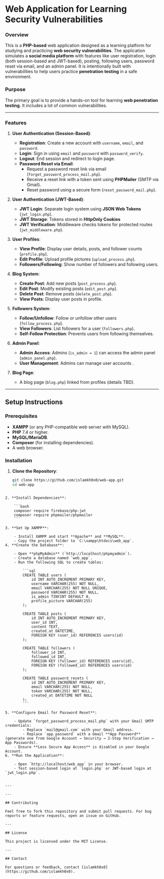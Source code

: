 

# Web Application for Learning Security Vulnerabilities

### Overview
This is a **PHP-based** web application designed as a learning platform for studying and practicing **web security vulnerabilities**. The application simulates a **social media platform** with features like user registration, login (both session-based and JWT-based), posting, following users, password reset via email, and an admin panel. It is intentionally built with vulnerabilities to help users practice **penetration testing** in a safe environment.

### Purpose
The primary goal is to provide a hands-on tool for learning **web penetration testing**. It includes a lot of common vulnerabilities.

---

### Features

1. **User Authentication (Session-Based)**:
   - **Registration**: Create a new account with `username`, `email`, and `password`.
   - **Login**: Sign in using `email` and `password` with `password_verify`.
   - **Logout**: End session and redirect to login page.
   - **Password Reset via Email**:
     - Request a password reset link via email (`forgot_password_process_mail.php`).
     - Receive a reset link with a token sent using **PHPMailer** (SMTP via Gmail).
     - Reset password using a secure form (`reset_password_mail.php`).

2. **User Authentication (JWT-Based)**:
   - **JWT Login**: Separate login system using **JSON Web Tokens** (`jwt_login.php`).
   - **JWT Storage**: Tokens stored in **HttpOnly Cookies** 
   - **JWT Verification**: Middleware checks tokens for protected routes (`jwt_middleware.php`).


3. **User Profiles**:
   - **View Profile**: Display user details, posts, and follower counts (`profile.php`).
   - **Edit Profile**: Upload profile pictures (`upload_process.php`).
   - **Followers/Following**: Show number of followers and following users.

4. **Blog System**:
   - **Create Post**: Add new posts (`post_process.php`).
   - **Edit Post**: Modify existing posts (`edit_post.php`).
   - **Delete Post**: Remove posts (`delete_post.php`).
   - **View Posts**: Display user posts in profile.

5. **Followers System**:
   - **Follow/Unfollow**: Follow or unfollow other users (`follow_process.php`).
   - **View Followers**: List followers for a user (`followers.php`).
   - **Self-Follow Protection**: Prevents users from following themselves.

6. **Admin Panel**:
   - **Admin Access**: Admins (`is_admin = 1`) can access the admin panel (`admin_panel.php`).
   - **User Management**: Admins can manage user accounts .

7. **Blog Page**:
   - A blog page (`blog.php`) linked from profiles (details TBD).

---

## Setup Instructions

### Prerequisites
- **XAMPP** (or any PHP-compatible web server with MySQL).
- **PHP** 7.4 or higher.
- **MySQL/MariaDB**.
- **Composer** (for installing dependencies).
- A web browser.

### Installation

1. **Clone the Repository**:
   ```bash
   git clone https://github.com/islamkh0x0/web-app.git
   cd web-app
```

2. **Install Dependencies**:
    
    ```bash
    composer require firebase/php-jwt
    composer require phpmailer/phpmailer
    ```
    
3. **Set Up XAMPP**:
    
    - Install XAMPP and start **Apache** and **MySQL**.
    - Copy the project folder to `C:\xampp\htdocs\web_app`.
4. **Create the Database**:
    
    - Open **phpMyAdmin** (`http://localhost/phpmyadmin`).
    - Create a database named `web_app`.
    - Run the following SQL to create tables:
        
        ```sql
        CREATE TABLE users (
            id INT AUTO_INCREMENT PRIMARY KEY,
            username VARCHAR(255) NOT NULL,
            email VARCHAR(255) NOT NULL UNIQUE,
            password VARCHAR(255) NOT NULL,
            is_admin TINYINT DEFAULT 0,
            profile_picture VARCHAR(255)
        );
        
        CREATE TABLE posts (
            id INT AUTO_INCREMENT PRIMARY KEY,
            user_id INT,
            content TEXT,
            created_at DATETIME,
            FOREIGN KEY (user_id) REFERENCES users(id)
        );
        
        CREATE TABLE followers (
            follower_id INT,
            followed_id INT,
            FOREIGN KEY (follower_id) REFERENCES users(id),
            FOREIGN KEY (followed_id) REFERENCES users(id)
        );
        
        CREATE TABLE password_resets (
            id INT AUTO_INCREMENT PRIMARY KEY,
            email VARCHAR(255) NOT NULL,
            token VARCHAR(255) NOT NULL,
            created_at DATETIME NOT NULL
        );
        ```
        
5. **Configure Email for Password Reset**:
    
    - Update `forgot_password_process_mail.php` with your Gmail SMTP credentials:
        - Replace `mail@gmail.com` with your Gmail address.
        - Replace `app_password` with a Gmail **App Password** (generate one from Google Account → Security → 2-Step Verification → App Passwords).
    - Ensure **Less Secure App Access** is disabled in your Google Account.
6. **Run the Application**:
    
    - Open `http://localhost/web_app` in your browser.
    - Test session-based login at `login.php` or JWT-based login at `jwt_login.php`.


---

---

## Contributing

Feel free to fork this repository and submit pull requests. For bug reports or feature requests, open an issue on GitHub.

---

## License

This project is licensed under the MIT License.

---

## Contact

For questions or feedback, contact [islamkh0x0](https://github.com/islamkh0x0).  
